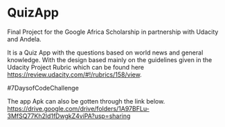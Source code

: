 # QuizApp

Final Project for the Google Africa Scholarship in partnership with Udacity and Andela.

It is a Quiz App with the questions based on world news and general knowledge. With the design based mainly on the guidelines given in the Udacity Project Rubric which can be found here https://review.udacity.com/#!/rubrics/158/view.

#7DaysofCodeChallenge

The app Apk can also be gotten through the link below.
https://drive.google.com/drive/folders/1A97BFLu-3MfSQ77Kh2ld1fDwgkZ4viPA?usp=sharing

